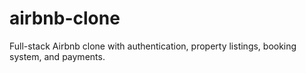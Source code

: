 # airbnb-clone
Full-stack Airbnb clone with authentication, property listings, booking system, and payments.
